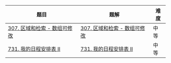 | 题目                                                         | 题解                                                         | 难度 |
| ------------------------------------------------------------ | ------------------------------------------------------------ | ---- |
| [307. 区域和检索 - 数组可修改](https://leetcode-cn.com/problems/range-sum-query-mutable/) | [307. 区域和检索 - 数组可修改](https://github.com/ZonzeeLi/LeetCode/blob/master/index/301-310/307.%20%E5%8C%BA%E5%9F%9F%E5%92%8C%E6%A3%80%E7%B4%A2%20-%20%E6%95%B0%E7%BB%84%E5%8F%AF%E4%BF%AE%E6%94%B9.md) | 中等 |
| [731. 我的日程安排表 II](https://leetcode.cn/problems/my-calendar-ii/) |  [731. 我的日程安排表 II](https://github.com/ZonzeeLi/LeetCode/blob/master/index/731-740/731.%20我的日程安排表%20II.md)                                                            | 中等 |

